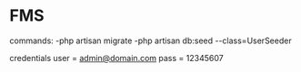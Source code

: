 # FMS


commands:
-php artisan migrate
-php artisan db:seed --class=UserSeeder





credentials
user = admin@domain.com
pass = 12345607
